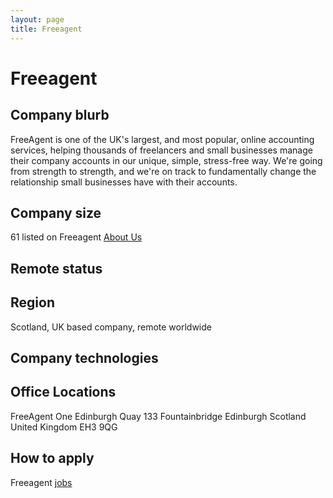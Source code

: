 ```yaml
---
layout: page
title: Freeagent
---
```


# Freeagent

## Company blurb

FreeAgent is one of the UK's largest, and most popular, online accounting services, helping thousands of freelancers and small businesses manage their company accounts in our unique, simple, stress-free way. We're going from strength to strength, and we're on track to fundamentally change the relationship small businesses have with their accounts.

## Company size

61 listed on Freeagent [About Us](http://www.freeagent.com/company/about-us)

## Remote status


## Region

Scotland, UK based company, remote worldwide

## Company technologies


## Office Locations

FreeAgent
One Edinburgh Quay
133 Fountainbridge
Edinburgh
Scotland United Kingdom
EH3 9QG

## How to apply

Freeagent [jobs](http://www.freeagent.com/company/jobs/)
